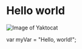 # <h1> Hello world

 ![Image of Yaktocat](https://octodex.github.com/images/yaktocat.png)



var myVar = "Hello, world!";
